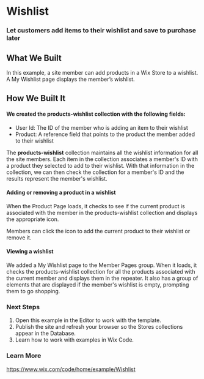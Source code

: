 # Wishlist
### Let customers add items to their wishlist and save to purchase later

## What We Built
In this example, a site member can add products in a Wix Store to a wishlist. A My Wishlist page displays the member’s wishlist.

## How We Built It

#### We created the products-wishlist​ collection with the following fields:
* User Id: The ID of the member who is adding an item to their wishlist
* Product: A reference field that points to the product the member added to their wishlist

The **products-wishlist** collection maintains all the wishlist information for all the site members. Each item in the collection associates a member's ID with a product they selected to add to their wishlist. With that information in the collection, we can then check the collection for a member's ID and the results represent the member's wishlist.

#### Adding or removing a product in a wishlist
When the Product Page loads, it checks to see if the current product is associated with the member in the products-wishlist collection and displays the appropriate icon.

Members can click the icon to add the current product to their wishlist or remove it.

#### Viewing a wishlist
We added a My Wishlist page to the Member Pages group. When it loads, it checks the products-wishlist collection for all the products associated with the current member and displays them in the repeater. It also has a group of elements that are displayed if the member's wishlist is empty, prompting them to go shopping.

### Next Steps
1. Open this example in the Editor to work with the template.
2. Publish the site and refresh your browser so the Stores collections appear in the Database.
3. Learn how to work with examples in Wix Code.

### Learn More
https://www.wix.com/code/home/example/Wishlist
